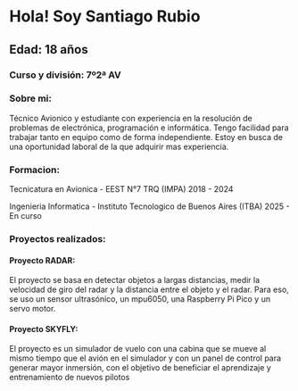 # Hola! Soy Santiago Rubio
## Edad: 18 años
### Curso y división: 7º2ª AV

### Sobre mi:

Técnico Avionico y estudiante con experiencia en la resolución de problemas de electrónica, programación e informática. Tengo facilidad para trabajar tanto en equipo como de forma independiente. Estoy en busca de una oportunidad laboral de la que adquirir mas experiencia.

### Formacion:
Tecnicatura en Avionica - EEST N°7 TRQ (IMPA)
2018 - 2024

Ingenieria Informatica - Instituto Tecnologico de Buenos Aires (ITBA)
2025 - En curso

### Proyectos realizados:

#### Proyecto RADAR:
El proyecto se basa en detectar objetos a largas distancias, medir la velocidad de giro del radar y la distancia entre el objeto y el radar. Para eso, se uso un sensor ultrasónico, un mpu6050, una Raspberry Pi Pico y un servo motor.
 
#### Proyecto SKYFLY:
El proyecto es un simulador de vuelo con una cabina que se mueve al mismo tiempo que el avión en el simulador y con un panel de control para generar mayor inmersión, con el objetivo de beneficiar el aprendizaje y entrenamiento de nuevos pilotos
